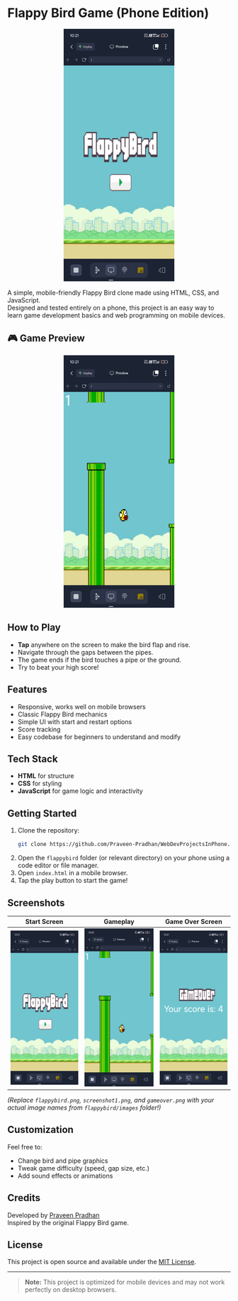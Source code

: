 # Flappy Bird Game (Phone Edition)

<p align="center">
  <img src="images/Menu.jpg" alt="Flappy Bird Start Screen" width="250"/>
</p>

A simple, mobile-friendly Flappy Bird clone made using HTML, CSS, and JavaScript.  
Designed and tested entirely on a phone, this project is an easy way to learn game development basics and web programming on mobile devices.

## 🎮 Game Preview

<p align="center">
  <img src="images/playing.jpg" alt="Flappy Bird Gameplay" width="250"/>
</p>

## How to Play

- **Tap** anywhere on the screen to make the bird flap and rise.
- Navigate through the gaps between the pipes.
- The game ends if the bird touches a pipe or the ground.
- Try to beat your high score!

## Features

- Responsive, works well on mobile browsers
- Classic Flappy Bird mechanics
- Simple UI with start and restart options
- Score tracking
- Easy codebase for beginners to understand and modify

## Tech Stack

- **HTML** for structure
- **CSS** for styling
- **JavaScript** for game logic and interactivity

## Getting Started

1. Clone the repository:
   ```bash
   git clone https://github.com/Praveen-Pradhan/WebDevProjectsInPhone.git
   ```
2. Open the `flappybird` folder (or relevant directory) on your phone using a code editor or file manager.
3. Open `index.html` in a mobile browser.
4. Tap the play button to start the game!

## Screenshots
| Start Screen                               | Gameplay                                  | Game Over Screen         |
|--------------------------------------------|--------------------------------------------|-------------------------|
| <img src="images/Menu.jpg" width="180"/> | <img src="images/playing.jpg" width="180"/> | <img src="images/Gameover.jpg" width="180"/> |

*(Replace `flappybird.png`, `screenshot1.png`, and `gameover.png` with your actual image names from `flappybird/images` folder!)*
 

## Customization

Feel free to:
- Change bird and pipe graphics
- Tweak game difficulty (speed, gap size, etc.)
- Add sound effects or animations

## Credits

Developed by [Praveen Pradhan](https://github.com/Praveen-Pradhan)  
Inspired by the original Flappy Bird game.

## License

This project is open source and available under the [MIT License](LICENSE).

---

> **Note:** This project is optimized for mobile devices and may not work perfectly on desktop browsers.
